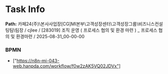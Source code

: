 # Task Info

**Path:** 카페24(주)\본사사업장\[CG]MI본부\고객성장센터\고객성장그룹\비즈니스컨설팅팀\팀장 / cjlee / [283019] 조직 운영 ( 프로세스 협의 및 환경 마련 ) _ 프로세스 협의 및 환경마련 / 2025-08-31_00-00-00

### BPMN
- ["https://n8n-mi-043-web.hanpda.com/workflow/f0w2zAK5VQ02JDVx"]

